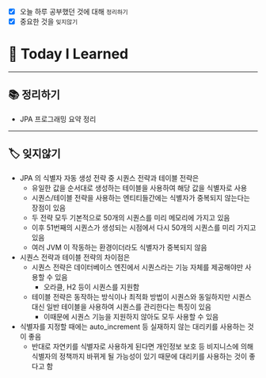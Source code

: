 - [x]  오늘 하루 공부했던 것에 대해 `정리하기`
- [x]  중요한 것을 `잊지않기`

# 🚩 Today I Learned

---

## 📚 정리하기

- JPA 프로그래밍 요약 정리

---

## 🏷 잊지않기

- JPA 의 식별자 자동 생성 전략 중 시퀀스 전략과 테이블 전략은
    - 유일한 값을 순서대로 생성하는 테이블을 사용하여 해당 값을 식별자로 사용
    - 시퀀스/테이블 전략을 사용하는 엔티티들간에는 식별자가 중복되지 않는다는 장점이 있음
    - 두 전략 모두 기본적으로 50개의 시퀀스를 미리 메모리에 가지고 있음
    - 이후 51번째의 시퀀스가 생성되는 시점에서 다시 50개의 시퀀스를 미리 가지고 있음
    - 여러 JVM 이 작동하는 환경이더라도 식별자가 중복되지 않음
- 시퀀스 전략과 테이블 전략의 차이점은
    - 시퀀스 전략은 데이터베이스 엔진에서 시퀀스라는 기능 자체를 제공해야만 사용할 수 있음
        - 오라클, H2 등이 시퀀스를 지원함
    - 테이블 전략은 동작하는 방식이나 최적화 방법이 시퀀스와 동일하지만 시퀀스 대신 일반 테이블을 사용하여 시퀀스를 관리한다는 특징이 있음
        - 이때문에 시퀀스 기능을 지원하지 않아도 모두 사용할 수 있음
- 식별자를 지정할 때에는 auto_increment 등 실재하지 않는 대리키를 사용하는 것이 좋음
    - 반대로 자연키를 식별자로 사용하게 된다면 개인정보 보호 등 비지니스에 의해 식별자의 정책까지 바뀌게 될 가능성이 있기 때문에 대리키를 사용하는 것이 좋다고 함